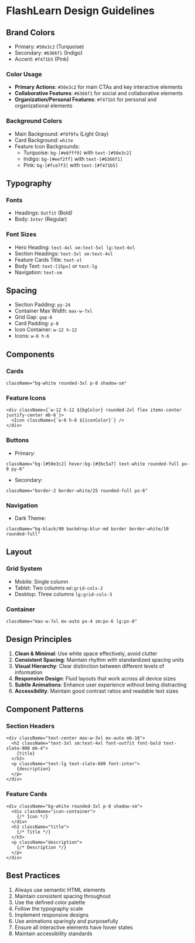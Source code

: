 # FlashLearn Design Guidelines

## Brand Colors
- Primary: `#50e3c2` (Turquoise)
- Secondary: `#6366f1` (Indigo)
- Accent: `#f471b5` (Pink)

### Color Usage
- **Primary Actions**: `#50e3c2` for main CTAs and key interactive elements
- **Collaborative Features**: `#6366f1` for social and collaborative elements
- **Organization/Personal Features**: `#f471b5` for personal and organizational elements

### Background Colors
- Main Background: `#f8f9fa` (Light Gray)
- Card Background: `white`
- Feature Icon Backgrounds:
  - Turquoise: `bg-[#e6fff9]` with `text-[#50e3c2]`
  - Indigo: `bg-[#eef2ff]` with `text-[#6366f1]`
  - Pink: `bg-[#fce7f3]` with `text-[#f471b5]`

## Typography
### Fonts
- Headings: `Outfit` (Bold)
- Body: `Inter` (Regular)

### Font Sizes
- Hero Heading: `text-4xl sm:text-5xl lg:text-6xl`
- Section Headings: `text-3xl sm:text-4xl`
- Feature Cards Title: `text-xl`
- Body Text: `text-[15px]` or `text-lg`
- Navigation: `text-sm`

## Spacing
- Section Padding: `py-24`
- Container Max Width: `max-w-7xl`
- Grid Gap: `gap-6`
- Card Padding: `p-8`
- Icon Container: `w-12 h-12`
- Icons: `w-6 h-6`

## Components

### Cards
```tsx
className="bg-white rounded-3xl p-8 shadow-sm"
```

### Feature Icons
```tsx
<div className={`w-12 h-12 ${bgColor} rounded-2xl flex items-center justify-center mb-6`}>
  <Icon className={`w-6 h-6 ${iconColor}`} />
</div>
```

### Buttons
- Primary:
```tsx
className="bg-[#50e3c2] hover:bg-[#3bc5a7] text-white rounded-full px-8 py-6"
```
- Secondary:
```tsx
className="border-2 border-white/25 rounded-full px-6"
```

### Navigation
- Dark Theme:
```tsx
className="bg-black/90 backdrop-blur-md border border-white/10 rounded-full"
```

## Layout
### Grid System
- Mobile: Single column
- Tablet: Two columns `md:grid-cols-2`
- Desktop: Three columns `lg:grid-cols-3`

### Container
```tsx
className="max-w-7xl mx-auto px-4 sm:px-6 lg:px-8"
```

## Design Principles
1. **Clean & Minimal**: Use white space effectively, avoid clutter
2. **Consistent Spacing**: Maintain rhythm with standardized spacing units
3. **Visual Hierarchy**: Clear distinction between different levels of information
4. **Responsive Design**: Fluid layouts that work across all device sizes
5. **Subtle Animations**: Enhance user experience without being distracting
6. **Accessibility**: Maintain good contrast ratios and readable text sizes

## Component Patterns

### Section Headers
```tsx
<div className="text-center max-w-3xl mx-auto mb-16">
  <h2 className="text-3xl sm:text-4xl font-outfit font-bold text-slate-900 mb-4">
    {title}
  </h2>
  <p className="text-lg text-slate-600 font-inter">
    {description}
  </p>
</div>
```

### Feature Cards
```tsx
<div className="bg-white rounded-3xl p-8 shadow-sm">
  <div className="icon-container">
    {/* Icon */}
  </div>
  <h3 className="title">
    {/* Title */}
  </h3>
  <p className="description">
    {/* Description */}
  </p>
</div>
```

## Best Practices
1. Always use semantic HTML elements
2. Maintain consistent spacing throughout
3. Use the defined color palette
4. Follow the typography scale
5. Implement responsive designs
6. Use animations sparingly and purposefully
7. Ensure all interactive elements have hover states
8. Maintain accessibility standards 